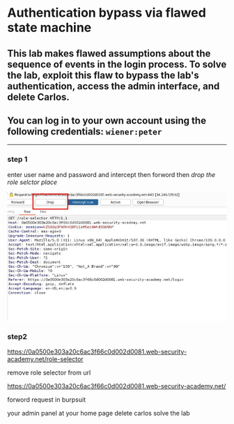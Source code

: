 # Authentication bypass via flawed state machine

## This lab makes flawed assumptions about the sequence of events in the login process. To solve the lab, exploit this flaw to bypass the lab's authentication, access the admin interface, and delete Carlos.

## You can log in to your own account using the following credentials: `wiener:peter`

---

### step 1

enter user name and password and intercept then forword then _drop the role selctor place_

![screenshot](images/lab7_drop_menu_for_role_selector.jpg)

### step2

https://0a0500e303a20c6ac3f66c0d002d0081.web-security-academy.net/role-selector

remove role selector from url

https://0a0500e303a20c6ac3f66c0d002d0081.web-security-academy.net/

forword request in burpsuit

your admin panel at your home page
delete carlos solve the lab
